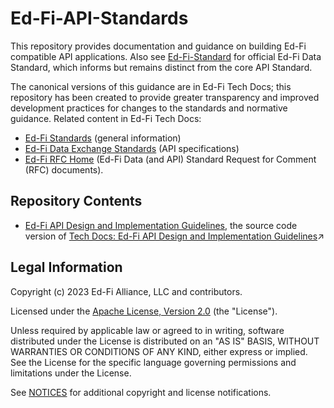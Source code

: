 # Ed-Fi-API-Standards

This repository provides documentation and guidance on building Ed-Fi compatible
API applications. Also see
[Ed-Fi-Standard](https://github.com/Ed-Fi-Alliance-OSS/Ed-Fi-Standard) for
official Ed-Fi Data Standard, which informs but remains distinct from the core
API Standard.

The canonical versions of this guidance are in Ed-Fi Tech Docs; this repository
has been created to provide greater transparency and improved development
practices for changes to the standards and normative guidance. Related content
in Ed-Fi Tech Docs:

* [Ed-Fi Standards](https://techdocs.ed-fi.org/display/ETKB/Ed-Fi+Standards)
  (general information)
* [Ed-Fi Data Exchange Standards](https://techdocs.ed-fi.org/display/EFDS) (API
  specifications)
* [Ed-Fi RFC Home](https://techdocs.ed-fi.org/display/EFDSRFC/Ed-Fi+RFC+Home)
  (Ed-Fi Data (and API) Standard Request for Comment (RFC) documents).

## Repository Contents

* [Ed-Fi API Design and Implementation Guidelines](./api-guidelines/), the
  source code version of [Tech Docs: Ed-Fi API Design and Implementation
  Guidelines](https://techdocs.ed-fi.org/display/EFAPIGUIDE/Ed-Fi+API+Design+and+Implementation+Guidelines)↗

## Legal Information

Copyright (c) 2023 Ed-Fi Alliance, LLC and contributors.

Licensed under the [Apache License, Version 2.0](LICENSE) (the "License").

Unless required by applicable law or agreed to in writing, software distributed
under the License is distributed on an "AS IS" BASIS, WITHOUT WARRANTIES OR
CONDITIONS OF ANY KIND, either express or implied. See the License for the
specific language governing permissions and limitations under the License.

See [NOTICES](NOTICES.md) for additional copyright and license notifications.
